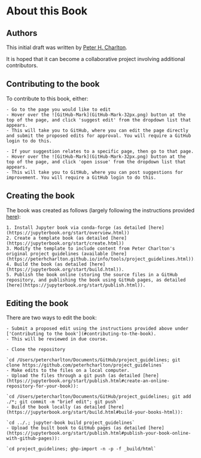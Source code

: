 About this Book
=======================

## Authors

This initial draft was written by [Peter H. Charlton](https://peterhcharlton.github.io).

It is hoped that it can become a collaborative project involving additional contributors.

## Contributing to the book


To contribute to this book, either:
```{dropdown} **1. Propose edits:** Follow these instructions to propose a specific change
- Go to the page you would like to edit
- Hover over the ![GitHub-Mark](GitHub-Mark-32px.png) button at the top of the page, and click 'suggest edit' from the dropdown list that appears.
- This will take you to GitHub, where you can edit the page directly and submit the proposed edits for approval. You will require a GitHub login to do this.
```
```{dropdown} **2. Suggest areas for improvement:** Follow these instructions to make a general suggestion
- If your suggestion relates to a specific page, then go to that page.
- Hover over the ![GitHub-Mark](GitHub-Mark-32px.png) button at the top of the page, and click 'open issue' from the dropdown list that appears.
- This will take you to GitHub, where you can post suggestions for improvement. You will require a GitHub login to do this.
```


## Creating the book

The book was created as follows (largely following the instructions provided [here](https://jupyterbook.org/start/your-first-book.html)):
```{dropdown} **Steps to create the book:** 
1. Install Jupyter book via conda-forge (as detailed [here](https://jupyterbook.org/start/overview.html))
2. Create a template book (as detailed [here](https://jupyterbook.org/start/create.html))
3. Modify the template to include content from Peter Charlton's original project guidelines (available [here](https://peterhcharlton.github.io/info/tools/project_guidelines.html)).
4. Build the book (as detailed [here](https://jupyterbook.org/start/build.html)).
5. Publish the book online (storing the source files in a GitHub repository, and publishing the book using GitHub pages, as detailed [here](https://jupyterbook.org/start/publish.html)).
```

## Editing the book

There are two ways to edit the book:
```{dropdown} **1. Edit online:** Open to all
- Submit a proposed edit using the instructions provided above under ['Contributing to the book'](#contributing-to-the-book).
- This will be reviewed in due course.
```
```{dropdown} **2. Edit on a local computer:** Only open to project administrators
- Clone the repository

`cd /Users/petercharlton/Documents/GitHub/project_guidelines; git clone https://github.com/peterhcharlton/project_guidelines`
- Make edits to the files on a local computer.
- Upload the files through a git push (as detailed [here](https://jupyterbook.org/start/publish.html#create-an-online-repository-for-your-book)):

`cd /Users/petercharlton/Documents/GitHub/project_guidelines; git add ./*; git commit -m "brief edit"; git push`
- Build the book locally (as detailed [here](https://jupyterbook.org/start/build.html#build-your-books-html)): 

`cd ../.; jupyter-book build project_guidelines`
- Upload the built book to GitHub pages (as detailed [here](https://jupyterbook.org/start/publish.html#publish-your-book-online-with-github-pages)):

`cd project_guidelines; ghp-import -n -p -f _build/html`
```

